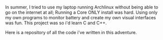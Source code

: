In summer, I tried to use my laptop running Archlinux 
without being able to go on the internet at all;
Running a Core ONLY install was hard. 
Using only my own programs to monitor battery and create
my own visual interfaces was fun. 
This project was so i'd learn C and C++.

Here is a repository of all the code i've written in this adventure.